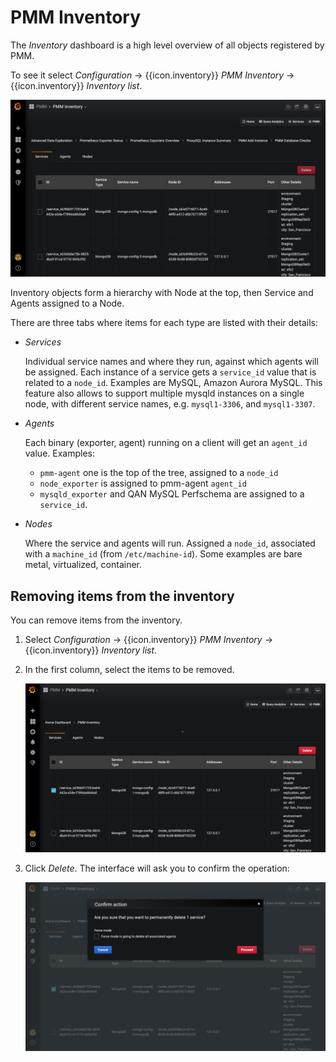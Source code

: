 # PMM Inventory

The *Inventory* dashboard is a high level overview of all objects registered by PMM.

To see it select <i class="uil uil-cog"></i> *Configuration* → {{icon.inventory}} *PMM Inventory* → {{icon.inventory}} *Inventory list*.

![!image](../../_images/PMM_Inventory.jpg)

Inventory objects form a hierarchy with Node at the top, then Service and Agents assigned to a Node.

There are three tabs where items for each type are listed with their details:

- *Services*

    Individual service names and where they run, against which agents will be assigned. Each instance of a service gets a `service_id` value that is related to a `node_id`. Examples are MySQL, Amazon Aurora MySQL. This feature also allows to support multiple mysqld instances on a single node, with different service names, e.g. `mysql1-3306`, and `mysql1-3307`.

- *Agents*

    Each binary (exporter, agent) running on a client will get an `agent_id` value. Examples:

    - `pmm-agent` one is the top of the tree, assigned to a `node_id`
    - `node_exporter` is assigned to pmm-agent `agent_id`
    - `mysqld_exporter` and QAN MySQL Perfschema are assigned to a `service_id`.

- *Nodes*

    Where the service and agents will run. Assigned a `node_id`, associated with a `machine_id` (from `/etc/machine-id`). Some examples are bare metal, virtualized, container.

## Removing items from the inventory

You can remove items from the inventory.

1. Select <i class="uil uil-cog"></i> *Configuration* → {{icon.inventory}} *PMM Inventory* → {{icon.inventory}} *Inventory list*.

2. In the first column, select the items to be removed.

    ![!image](../../_images/PMM_Inventory_Item_Selection.jpg)

3. Click *Delete*. The interface will ask you to confirm the operation:

    ![!image](../../_images/PMM_Inventory_Item_Delete.jpg)
